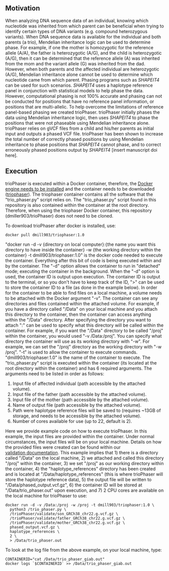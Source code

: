 ## Motivation
When analyzing DNA sequence data of an individual, knowing which nucleotide was 
inherited from which parent can be beneficial when trying to identify certain 
types of DNA variants (e.g. compound heterozygous variants). When DNA sequence 
data is available for the individual and both parents (a trio), Mendelian 
inheritance logic can be used to determine phase. For example, if one the 
mother is homozygotic for the reference allele (A/A), the father is 
heterozygotic (A/G), and the child is heterozygotic (A/G), then it can be 
determined that the reference allele (A) was inherited from the mom and the 
variant allele (G) was inherited from the dad. However, when both parents and 
the affected individual are heterozygotic (A/G), Mendelian inheritance alone 
cannot be used to determine which nucleotide came from which parent. Phasing 
programs such as *SHAPEIT4* can be used for such scenarios. *SHAPEIT4* uses a
haplotype reference panel in conjunction with statistical models to help phase 
the data. However, computational phasing is not 100% accurate and phasing can 
not be conducted for positions that have no reference panel information, or 
positions that are multi-allelic. To help overcome the limitations of reference
panel-based phasing we created trioPhaser. trioPhaser initially phases the data
using Mendelian inheritance logic, then uses *SHAPEIT4* to phase the positions 
that were not phaseable using Mendelian inheritance alone. trioPhaser relies on 
gVCF files from a child and his/her parents as initial input and 
outputs a phased VCF file. trioPhaser has been shown to increase the total 
number of correctly phased positions by using Mendelian inheritance to phase 
positions that *SHAPEIT4* cannot phase, and to correct erroneously phased 
positions output by *SHAPEIT4* [insert manuscript doi here].

## Execution
trioPhaser is executed within a Docker container, therefore, the [Docker engine
needs to be installed](https://docs.docker.com/desktop/) and the container 
needs to be downloaded ([triophaser](https://hub.docker.com/repository/docker/dmill903/triophaser])). The triophaser container contains all the software that the "trio_phaser.py" script relies on.
The "trio_phaser.py" script found in this repository is also contained within 
the container at the root directory. Therefore, when using the triophaser 
Docker container, this repository (dmiller903/trioPhaser) does not need to be 
cloned. 

To download trioPhaser after docker is installed, use:
```
docker pull dmill903/triophaser:1.0
```

"docker run -d -v {directory on local computer}:{the name you want this
directory to have inside the container} -w {the working directory within the
container} -t dmill903/triophaser:1.0" is the docker code needed 
to execute the container. Everything after this bit of code is being executed 
within and by the container. The "-d" option allows the container to run in 
"detached" mode; executing the container in the background. When the "-d" 
option is used, the container ID is output upon execution. The container ID is 
output to the terminal, or so you don't have to keep track of the ID, ">" can 
be used to store the container ID to a file (as done in the example below). 
In order for the container to be able to find files on a local machine, a 
volume needs to be attached with the Docker argument "-v". The container can 
see any directories and files contained within the attached volume. For 
example, if you have a directory called "/Data" on your local machine and you
attach this directory to the container, then the container can access anything
within the "/Data" directory. After specifying the directory you want to attach
":" can be used to specify what this directory will be called within the
container. For example, if you want the "/Data" directory to be called "/proj"
within the container, you would used "-v /Data:/proj". You can specify what
directory the container will use as its working directory with "-w". For 
example, we can set the "/proj" directory as the working directory with
"-w /proj". "-t" is used to allow the container to execute commands. 
"dmill903/triophaser:1.0" is the name of the container to execute. The 
"trio_phaser.py" script is executed within the container (its located at the
root directory within the container) and has 6 required arguments. The 
arguments need to be listed in order as follows:

1. Input file of affected individual (path accessible by the attached volume).
2. Input file of the father (path accessible by the attached volume).
3. Input file of the mother (path accessible by the attached volume).
4. Name of output file (path accessible by the attached volume).
5. Path were haplotype reference files will be saved to (requires ~13GB of
storage, and needs to be accessible by the attached volume).
6. Number of cores available for use (up to 22, default is 2).

Here we provide example code on how to execute trioPhaser. In this example,
the input files are provided within the container. Under normal circumstances,
the input files will be on your local machine. Details on how the provided 
files were created can be found within our  
[validation documentation](https://github.com/dmiller903/trioPhaser/blob/main/\validate/validate.pdf). This example implies that 1) there is a directory called "/Data" on the local machine, 2) we
attached and called this directory "/proj" within the container, 3) we set 
"/proj" as our working directory within the container, 4) the 
"haplotype_references" directory has been created and is located at 
"/Data/haplotype_references" (this is where trioPhaser will store the haplotype
reference data), 5) the output file will be written to 
"/Data/phased_output.vcf.gz", 6) the container ID will be stored at 
"/Data/trio_phaser.out" upon execution, and 7) 2 CPU cores are available on the
local machine for trioPhaser to use:

```ignore
docker run -d -v /Data:/proj -w /proj -t dmill903/triophaser:1.0 \
  python3 /trio_phaser.py \
  /trioPhaser/validate/son_GRCh38_chr22.g.vcf.gz \
  /trioPhaser/validate/father_GRCh38_chr22.g.vcf.gz \
  /trioPhaser/validate/mother_GRCh38_chr22.g.vcf.gz \
  phased_output.vcf.gz \
  haplotype_references \
  2 \
  > /Data/trio_phaser.out
```

To look at the log file from the above example, on your local machine, type:

```ignore
CONTAINERID="cat /Data/trio_phaser_giab.out"
docker logs `$CONTAINERID` >> /Data/trio_phaser_giab.out
```